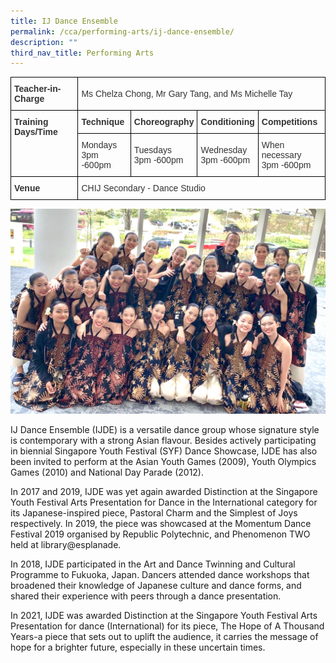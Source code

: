 ```yaml
---
title: IJ Dance Ensemble
permalink: /cca/performing-arts/ij-dance-ensemble/
description: ""
third_nav_title: Performing Arts
---
```

<style type="text/css">
.tg  {border-collapse:collapse;border-spacing:0;}
.tg td{border-color:black;border-style:solid;border-width:1px;font-family:Arial, sans-serif;font-size:14px;
  overflow:hidden;padding:10px 5px;word-break:normal;}
.tg th{border-color:black;border-style:solid;border-width:1px;font-family:Arial, sans-serif;font-size:14px;
  font-weight:normal;overflow:hidden;padding:10px 5px;word-break:normal;}
.tg .tg-pvk6{color:#333;text-align:left;vertical-align:middle}
.tg .tg-7n5n{color:#333;font-weight:bold;text-align:center;vertical-align:top}
.tg .tg-osjb{color:#333;font-weight:bold;text-align:left;vertical-align:top}
</style>
<table class="tg">
<thead>
</thead>
<tbody>
  <tr>
    <td class="tg-osjb">Teacher-in-Charge<br></td>
    <td class="tg-pvk6" colspan="4"><span style="color:inherit;background-color:transparent">Ms Chelza Chong, Mr Gary Tang, and Ms Michelle Tay</span></td>
  </tr>
  <tr>
    <td class="tg-osjb" rowspan="2">Training Days/Time<br></td>
    <td class="tg-osjb">Technique<br></td>
    <td class="tg-osjb">Choreography<br></td>
    <td class="tg-osjb">Conditioning<br></td>
    <td class="tg-osjb">Competitions<br></td>
  </tr>
  <tr>
    <td class="tg-pvk6"><span style="color:inherit;background-color:transparent">Mondays</span><br><span style="color:inherit;background-color:transparent">3pm -600pm</span></td>
    <td class="tg-pvk6"><span style="color:inherit;background-color:transparent">Tuesdays</span><br><span style="color:inherit;background-color:transparent">3pm -600pm</span></td>
    <td class="tg-pvk6"><span style="color:inherit;background-color:transparent">Wednesday</span><br><span style="color:inherit;background-color:transparent">3pm -600pm</span></td>
    <td class="tg-pvk6"><span style="color:inherit;background-color:transparent">When necessary</span><br><span style="color:inherit;background-color:transparent">3pm -600pm</span></td>
  </tr>
  <tr>
    <td class="tg-osjb">Venue</td>
    <td class="tg-pvk6" colspan="4"><span style="color:inherit;background-color:transparent">CHIJ Secondary - Dance Studio</span></td>
  </tr>
</tbody>
</table>

![](/images/Dance%20Ensemble%203.jpg)

IJ Dance Ensemble (IJDE) is a versatile dance group whose signature style is contemporary with a strong Asian flavour. Besides actively participating in biennial Singapore Youth Festival (SYF) Dance Showcase, IJDE has also been invited to perform at the Asian Youth Games (2009), Youth Olympics Games (2010) and National Day Parade (2012).

  

In 2017 and 2019, IJDE was yet again awarded Distinction at the Singapore Youth Festival Arts Presentation for Dance in the International category for its Japanese-inspired piece, Pastoral Charm and the Simplest of Joys respectively. In 2019, the piece was showcased at the Momentum Dance Festival 2019 organised by Republic Polytechnic, and Phenomenon TWO held at library@esplanade.  

  

In 2018, IJDE participated in the Art and Dance Twinning and Cultural Programme to Fukuoka, Japan. Dancers attended dance workshops that broadened their knowledge of Japanese culture and dance forms, and shared their experience with peers through a dance presentation.&nbsp;

  

In 2021, IJDE was awarded Distinction at the Singapore Youth Festival Arts Presentation for dance (International) for its piece, The Hope of A Thousand Years-a piece that sets out to uplift the audience, it carries the message of hope for a brighter future, especially in these uncertain times.